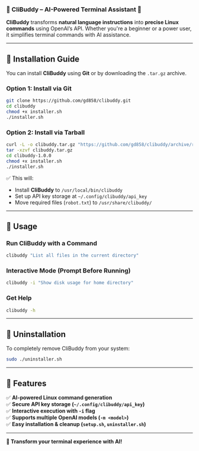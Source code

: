 ### **📖 CliBuddy – AI-Powered Terminal Assistant** 🚀  

**CliBuddy** transforms **natural language instructions** into **precise Linux commands** using OpenAI’s API. Whether you're a beginner or a power user, it simplifies terminal commands with AI assistance.  

---

## **📌 Installation Guide**  

You can install **CliBuddy** using **Git** or by downloading the `.tar.gz` archive.

### **Option 1: Install via Git**
```bash
git clone https://github.com/gd858/clibuddy.git
cd clibuddy
chmod +x installer.sh
./installer.sh
```

### **Option 2: Install via Tarball**
```bash
curl -L -o clibuddy.tar.gz "https://github.com/gd858/clibuddy/archive/refs/tags/v1.0.0.tar.gz"
tar -xzvf clibuddy.tar.gz
cd clibuddy-1.0.0
chmod +x installer.sh
./installer.sh
```

✅ This will:  
- Install **CliBuddy** to `/usr/local/bin/clibuddy`  
- Set up API key storage at `~/.config/clibuddy/api_key`  
- Move required files (`robot.txt`) to `/usr/share/clibuddy/`  

---

## **📌 Usage**
### **Run CliBuddy with a Command**
```bash
clibuddy "List all files in the current directory"
```

### **Interactive Mode (Prompt Before Running)**
```bash
clibuddy -i "Show disk usage for home directory"
```

### **Get Help**
```bash
clibuddy -h
```

---

## **📌 Uninstallation**
To completely remove CliBuddy from your system:
```bash
sudo ./uninstaller.sh
```

---

## **📌 Features**
✅ **AI-powered Linux command generation**  
✅ **Secure API key storage (`~/.config/clibuddy/api_key`)**  
✅ **Interactive execution with `-i` flag**  
✅ **Supports multiple OpenAI models (`-m <model>`)**  
✅ **Easy installation & cleanup (`setup.sh`, `uninstaller.sh`)**  

---

**🚀 Transform your terminal experience with AI!**
